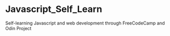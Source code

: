 # Javascript_Self_Learn
Self-learning Javascript and web development through FreeCodeCamp and Odin Project
